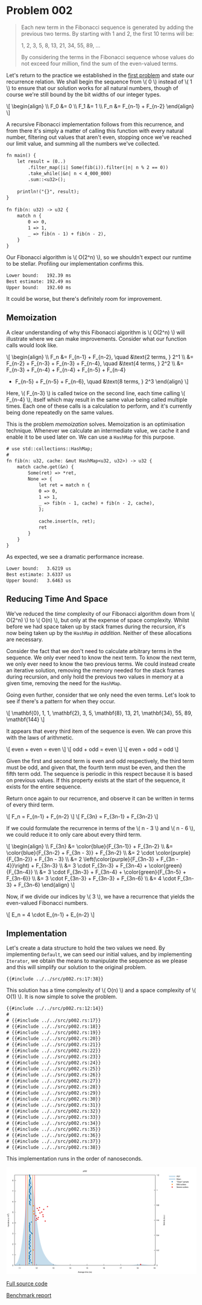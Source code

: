 # Problem 002

> Each new term in the Fibonacci sequence is generated by adding the
> previous two terms. By starting with 1 and 2, the first 10 terms
> will be:
>
> 1, 2, 3, 5, 8, 13, 21, 34, 55, 89, ...
>
> By considering the terms in the Fibonacci sequence whose values do
> not exceed four million, find the sum of the even-valued terms.

Let's return to the practice we established in the [first
problem](p001.md) and state our recurrence relation. We shall begin
the sequence from \\( 0 \\) instead of \\( 1 \\) to ensure that our
solution works for all natural numbers, though of course we're still
bound by the bit widths of our integer types.

\\[
\begin{align}
\\\ F_0 &= 0
\\\ F_1 &= 1
\\\ F_n &= F_{n-1} + F_{n-2}
\end{align}
\\]

A recursive Fibonacci implementation follows from this recurrence, and
from there it's simply a matter of calling this function with every
natural number, filtering out values that aren't even, stopping once
we've reached our limit value, and summing all the numbers we've
collected.

```rust,editable
fn main() {
    let result = (0..)
		.filter_map(|i| Some(fib(i)).filter(|n| n % 2 == 0))
		.take_while(|&n| n < 4_000_000)
		.sum::<u32>();

    println!("{}", result);
}

fn fib(n: u32) -> u32 {
	match n {
		0 => 0,
		1 => 1,
		_ => fib(n - 1) + fib(n - 2),
	}
}
```

Our Fibonacci algorithm is \\( O(2^n) \\), so we shouldn't expect our
runtime to be stellar. Profiling our implementation confirms this.

```text
Lower bound:   192.39 ms
Best estimate: 192.49 ms
Upper bound:   192.60 ms
```

It could be worse, but there's definitely room for improvement.

## Memoization

A clear understanding of why this Fibonacci algorithm is \\( O(2^n)
\\) will illustrate where we can make improvements. Consider what our
function calls would look like.

\\[
\begin{align}
\\\ F_n &= F_{n-1} + F_{n-2}, \quad &\text{2 terms, } 2^1
\\\ &= F_{n-2} + F_{n-3} + F_{n-3} + F_{n-4}, \quad &\text{4 terms, } 2^2
\\\ &= F_{n-3} + F_{n-4} + F_{n-4} + F_{n-5} + F_{n-4}
+ F_{n-5} + F_{n-5} + F_{n-6}, \quad &\text{8 terms, } 2^3
\end{align}
\\]

Here, \\( F_{n-3} \\) is called twice on the second line, each time
calling \\( F_{n-4} \\), itself which may result in the same value
being called multiple times. Each one of these calls is a calculation
to perform, and it's currently being done repeatedly on the same
values.

This is the problem _memoization_ solves. Memoization is an
optimisation technique. Whenever we calculate an intermediate value,
we cache it and enable it to be used later on. We can use a `HashMap`
for this purpose.

```rust,no_run,noplaypen
# use std::collections::HashMap;
#
fn fib(n: u32, cache: &mut HashMap<u32, u32>) -> u32 {
    match cache.get(&n) {
        Some(ret) => *ret,
        None => {
            let ret = match n {
	        0 => 0,
	        1 => 1,
	        _ => fib(n - 1, cache) + fib(n - 2, cache),
            };

            cache.insert(n, ret);
            ret
        }
    }
}
```

As expected, we see a dramatic performance increase.

```text
Lower bound:   3.6219 us
Best estimate: 3.6337 us
Upper bound:   3.6463 us
```

## Reducing Time And Space

We've reduced the _time_ complexity of our Fibonacci algorithm down
from \\( O(2^n) \\) to \\( O(n) \\), but only at the expense of space
complexity. Whilst before we had space taken up by stack frames during
the recursion, it's now being taken up by the `HashMap` _in
addition_. Neither of these allocations are necessary.

Consider the fact that we don't need to calculate arbitrary terms in
the sequence. We only ever need to know the next term. To know the
next term, we only ever need to know the two previous terms. We could
instead create an iterative solution, removing the memory needed for
the stack frames during recursion, and only hold the previous two
values in memory at a given time, removing the need for the `HashMap`.

Going even further, consider that we only need the even terms. Let's
look to see if there's a pattern for when they occur.

\\[ \mathbf{0}, 1, 1, \mathbf{2}, 3, 5, \mathbf{8}, 13, 21,
\mathbf{34}, 55, 89, \mathbf{144} \\]

It appears that every third item of the sequence is even. We can prove
this with the laws of arithmetic.

\\[ even + even = even \\]
\\[ odd + odd = even \\]
\\[ even + odd = odd \\]

Given the first and second term is even and odd respectively, the
third term must be odd, and given that, the fourth term must be even,
and then the fifth term odd. The sequence is periodic in this respect
because it is based on previous values. If this property exists at the
start of the sequence, it exists for the entire sequence.

Return once again to our recurrence, and observe it can be written in
terms of every third term.

\\[ F_n = F_{n-1} + F_{n-2} \\]
\\[ F_{3n} = F_{3n-1} + F_{3n-2} \\]

If we could formulate the recurrence in terms of the \\( n - 3 \\) and
\\( n - 6 \\), we could reduce it to only care about every third term.

\\[
\begin{align}
\\\ F_{3n} &= \color{blue}{F_{3n-1}} + F_{3n-2}
\\\ &= \color{blue}{F_{3n-2} + F_{3n - 3}} + F_{3n-2}
\\\ &= 2 \cdot \color{purple}{F_{3n-2}} + F_{3n - 3}
\\\ &= 2 \left(\color{purple}{F_{3n-3} + F_{3n - 4}}\right) + F_{3n-3}
\\\ &= 3 \cdot F_{3n-3} + F_{3n-4} + \color{green}{F_{3n-4}}
\\\ &= 3 \cdot F_{3n-3} + F_{3n-4} + \color{green}{F_{3n-5} + F_{3n-6}}
\\\ &= 3 \cdot F_{3n-3} + F_{3n-3} + F_{3n-6}
\\\ &= 4 \cdot F_{3n-3} + F_{3n-6}
\end{align}
\\]

Now, if we divide our indices by \\( 3 \\), we have a recurrence that
yields the even-valued Fibonacci numbers.

\\[ E_n = 4 \cdot E_{n-1} + E_{n-2} \\]

## Implementation

Let's create a data structure to hold the two values we need. By
implementing `Default`, we can seed our initial values, and by
implementing `Iterator`, we obtain the means to manipulate the
sequence as we please and this will simplify our solution to the
original problem.

```rust,no_run,noplaypen
{{#include ../../src/p002.rs:17:38}}
```

This solution has a time complexity of \\( O(n) \\) and a space
complexity of \\( O(1) \\). It is now simple to solve the problem.

```rust,no_run,noplaypen
{{#include ../../src/p002.rs:12:14}}
#
# {{#include ../../src/p002.rs:17}}
# {{#include ../../src/p002.rs:18}}
# {{#include ../../src/p002.rs:19}}
# {{#include ../../src/p002.rs:20}}
# {{#include ../../src/p002.rs:21}}
# {{#include ../../src/p002.rs:22}}
# {{#include ../../src/p002.rs:23}}
# {{#include ../../src/p002.rs:24}}
# {{#include ../../src/p002.rs:25}}
# {{#include ../../src/p002.rs:26}}
# {{#include ../../src/p002.rs:27}}
# {{#include ../../src/p002.rs:28}}
# {{#include ../../src/p002.rs:29}}
# {{#include ../../src/p002.rs:30}}
# {{#include ../../src/p002.rs:31}}
# {{#include ../../src/p002.rs:32}}
# {{#include ../../src/p002.rs:33}}
# {{#include ../../src/p002.rs:34}}
# {{#include ../../src/p002.rs:35}}
# {{#include ../../src/p002.rs:36}}
# {{#include ../../src/p002.rs:37}}
# {{#include ../../src/p002.rs:38}}
```

This implementation runs in the order of nanoseconds.

![PDF](benchmarks/p002/report/pdf.svg)

[Full source code](https://github.com/kwyse/euler-solutions/blob/master/src/p002.rs)

[Benchmark report](benchmarks/p002/report/index.html)
